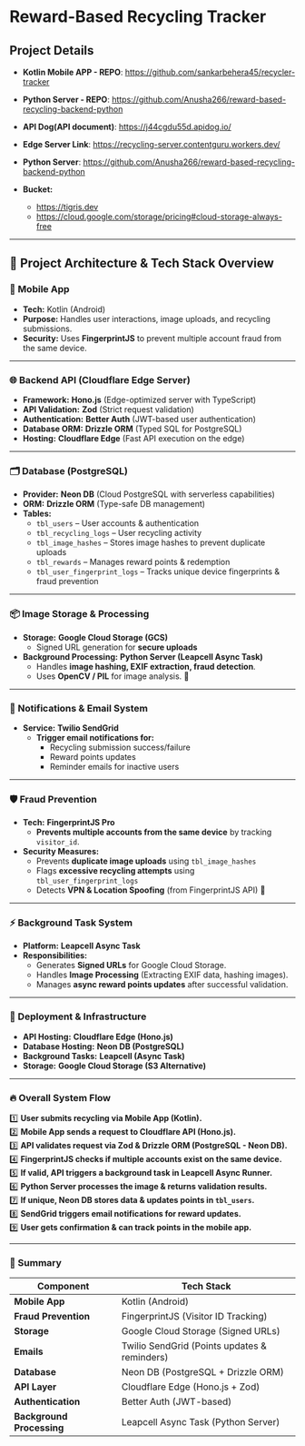 # Reward-Based Recycling Tracker

## Project Details

- **Kotlin Mobile APP - REPO**: <https://github.com/sankarbehera45/recycler-tracker>
- **Python Server - REPO**: <https://github.com/Anusha266/reward-based-recycling-backend-python>

- **API Dog(API document)**: <https://j44cgdu55d.apidog.io/>

- **Edge Server Link**: <https://recycling-server.contentguru.workers.dev/>
- **Python Server**: <https://github.com/Anusha266/reward-based-recycling-backend-python>

- **Bucket:**
  - <https://tigris.dev>
  - <https://cloud.google.com/storage/pricing#cloud-storage-always-free>

---

## **🚀 Project Architecture & Tech Stack Overview**

### **📱 Mobile App**

- **Tech:** Kotlin (Android)
- **Purpose:** Handles user interactions, image uploads, and recycling submissions.
- **Security:** Uses **FingerprintJS** to prevent multiple account fraud from the same device.

---

### **🌐 Backend API (Cloudflare Edge Server)**

- **Framework:** **Hono.js** (Edge-optimized server with TypeScript)
- **API Validation:** **Zod** (Strict request validation)
- **Authentication:** **Better Auth** (JWT-based user authentication)
- **Database ORM:** **Drizzle ORM** (Typed SQL for PostgreSQL)
- **Hosting:** **Cloudflare Edge** (Fast API execution on the edge)

---

### **🗂 Database (PostgreSQL)**

- **Provider:** **Neon DB** (Cloud PostgreSQL with serverless capabilities)
- **ORM:** **Drizzle ORM** (Type-safe DB management)
- **Tables:**
  - `tbl_users` – User accounts & authentication
  - `tbl_recycling_logs` – User recycling activity
  - `tbl_image_hashes` – Stores image hashes to prevent duplicate uploads
  - `tbl_rewards` – Manages reward points & redemption
  - `tbl_user_fingerprint_logs` – Tracks unique device fingerprints & fraud prevention

---

### **📦 Image Storage & Processing**

- **Storage:** **Google Cloud Storage (GCS)**
  - Signed URL generation for **secure uploads**
- **Background Processing:** **Python Server (Leapcell Async Task)**
  - Handles **image hashing, EXIF extraction, fraud detection**.
  - Uses **OpenCV / PIL** for image analysis. 🚧

---

### **📩 Notifications & Email System**

- **Service:** **Twilio SendGrid**
  - **Trigger email notifications for:**
    - Recycling submission success/failure
    - Reward points updates
    - Reminder emails for inactive users

---

### **🛡️ Fraud Prevention**

- **Tech:** **FingerprintJS Pro**
  - **Prevents multiple accounts from the same device** by tracking `visitor_id`.
- **Security Measures:**
  - Prevents **duplicate image uploads** using `tbl_image_hashes`
  - Flags **excessive recycling attempts** using `tbl_user_fingerprint_logs`
  - Detects **VPN & Location Spoofing** (from FingerprintJS API) 🚧

---

### **⚡ Background Task System**

- **Platform:** **Leapcell Async Task**
- **Responsibilities:**
  - Generates **Signed URLs** for Google Cloud Storage.
  - Handles **Image Processing** (Extracting EXIF data, hashing images).
  - Manages **async reward points updates** after successful validation.

---

### **📌 Deployment & Infrastructure**

- **API Hosting:** **Cloudflare Edge (Hono.js)**
- **Database Hosting:** **Neon DB (PostgreSQL)**
- **Background Tasks:** **Leapcell (Async Task)**
- **Storage:** **Google Cloud Storage (S3 Alternative)**

---

### **🔥 Overall System Flow**

1️⃣ **User submits recycling via Mobile App (Kotlin).**  
2️⃣ **Mobile App sends a request to Cloudflare API (Hono.js).**  
3️⃣ **API validates request via Zod & Drizzle ORM (PostgreSQL - Neon DB).**  
4️⃣ **FingerprintJS checks if multiple accounts exist on the same device.**  
5️⃣ **If valid, API triggers a background task in Leapcell Async Runner.**  
6️⃣ **Python Server processes the image & returns validation results.**  
7️⃣ **If unique, Neon DB stores data & updates points in `tbl_users`.**  
8️⃣ **SendGrid triggers email notifications for reward updates.**  
9️⃣ **User gets confirmation & can track points in the mobile app.**

---

### **🚀 Summary**

| **Component**             | **Tech Stack**                               |
| ------------------------- | -------------------------------------------- |
| **Mobile App**            | Kotlin (Android)                             |
| **Fraud Prevention**      | FingerprintJS (Visitor ID Tracking)          |
| **Storage**               | Google Cloud Storage (Signed URLs)           |
| **Emails**                | Twilio SendGrid (Points updates & reminders) |
| **Database**              | Neon DB (PostgreSQL + Drizzle ORM)           |
| **API Layer**             | Cloudflare Edge (Hono.js + Zod)              |
| **Authentication**        | Better Auth (JWT-based)                      |
| **Background Processing** | Leapcell Async Task (Python Server)          |
